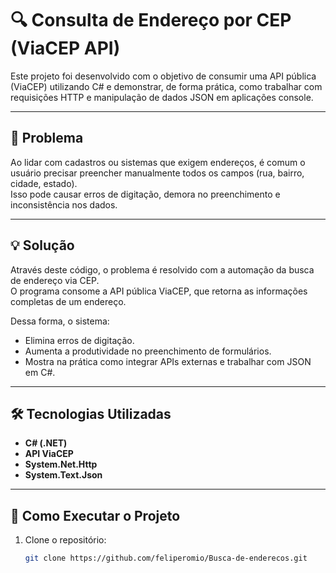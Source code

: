 # 🔍 Consulta de Endereço por CEP (ViaCEP API)

Este projeto foi desenvolvido com o objetivo de consumir uma API pública (ViaCEP) utilizando C# e demonstrar, de forma prática, como trabalhar com requisições HTTP e manipulação de dados JSON em aplicações console.

---

## 🧩 Problema

Ao lidar com cadastros ou sistemas que exigem endereços, é comum o usuário precisar preencher manualmente todos os campos (rua, bairro, cidade, estado).  
Isso pode causar erros de digitação, demora no preenchimento e inconsistência nos dados.

---

## 💡 Solução

Através deste código, o problema é resolvido com a automação da busca de endereço via CEP.  
O programa consome a API pública ViaCEP, que retorna as informações completas de um endereço.

Dessa forma, o sistema:
- Elimina erros de digitação.
- Aumenta a produtividade no preenchimento de formulários.
- Mostra na prática como integrar APIs externas e trabalhar com JSON em C#.

---

## 🛠️ Tecnologias Utilizadas

- **C# (.NET)**
- **API ViaCEP**
- **System.Net.Http**
- **System.Text.Json**

---

## 🚀 Como Executar o Projeto

1. Clone o repositório:
   ```bash
   git clone https://github.com/feliperomio/Busca-de-enderecos.git
